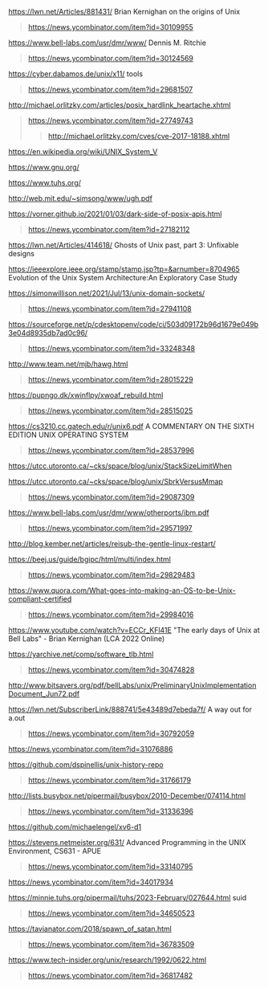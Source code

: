 https://lwn.net/Articles/881431/ Brian Kernighan on the origins of Unix
> https://news.ycombinator.com/item?id=30109955

https://www.bell-labs.com/usr/dmr/www/ Dennis M. Ritchie
> https://news.ycombinator.com/item?id=30124569

https://cyber.dabamos.de/unix/x11/ tools
> https://news.ycombinator.com/item?id=29681507

http://michael.orlitzky.com/articles/posix_hardlink_heartache.xhtml
> https://news.ycombinator.com/item?id=27749743
> > http://michael.orlitzky.com/cves/cve-2017-18188.xhtml

https://en.wikipedia.org/wiki/UNIX_System_V

https://www.gnu.org/

https://www.tuhs.org/

http://web.mit.edu/~simsong/www/ugh.pdf

https://vorner.github.io/2021/01/03/dark-side-of-posix-apis.html
> https://news.ycombinator.com/item?id=27182112

https://lwn.net/Articles/414618/ Ghosts of Unix past, part 3: Unfixable designs

https://ieeexplore.ieee.org/stamp/stamp.jsp?tp=&arnumber=8704965 Evolution of the Unix System Architecture:An Exploratory Case Study

https://simonwillison.net/2021/Jul/13/unix-domain-sockets/
> https://news.ycombinator.com/item?id=27941108

https://sourceforge.net/p/cdesktopenv/code/ci/503d09172b96d1679e049b3e04d8935db7ad0c96/
> https://news.ycombinator.com/item?id=33248348

http://www.team.net/mjb/hawg.html
> https://news.ycombinator.com/item?id=28015229

https://pupngo.dk/xwinflpy/xwoaf_rebuild.html
> https://news.ycombinator.com/item?id=28515025

https://cs3210.cc.gatech.edu/r/unix6.pdf A COMMENTARY ON THE SIXTH EDITION UNIX OPERATING SYSTEM
> https://news.ycombinator.com/item?id=28537996

https://utcc.utoronto.ca/~cks/space/blog/unix/StackSizeLimitWhen

https://utcc.utoronto.ca/~cks/space/blog/unix/SbrkVersusMmap
> https://news.ycombinator.com/item?id=29087309

https://www.bell-labs.com/usr/dmr/www/otherports/ibm.pdf
> https://news.ycombinator.com/item?id=29571997

http://blog.kember.net/articles/reisub-the-gentle-linux-restart/

https://beej.us/guide/bgipc/html/multi/index.html
> https://news.ycombinator.com/item?id=29829483

https://www.quora.com/What-goes-into-making-an-OS-to-be-Unix-compliant-certified
> https://news.ycombinator.com/item?id=29984016

https://www.youtube.com/watch?v=ECCr_KFl41E "The early days of Unix at Bell Labs" - Brian Kernighan (LCA 2022 Online)

https://yarchive.net/comp/software_tlb.html
> https://news.ycombinator.com/item?id=30474828

http://www.bitsavers.org/pdf/bellLabs/unix/PreliminaryUnixImplementationDocument_Jun72.pdf

https://lwn.net/SubscriberLink/888741/5e43489d7ebeda7f/ A way out for a.out
> https://news.ycombinator.com/item?id=30792059

https://news.ycombinator.com/item?id=31076886

https://github.com/dspinellis/unix-history-repo
> https://news.ycombinator.com/item?id=31766179

http://lists.busybox.net/pipermail/busybox/2010-December/074114.html
> https://news.ycombinator.com/item?id=31336396

https://github.com/michaelengel/xv6-d1

https://stevens.netmeister.org/631/ Advanced Programming in the UNIX Environment, CS631 - APUE
> https://news.ycombinator.com/item?id=33140795

https://news.ycombinator.com/item?id=34017934

https://minnie.tuhs.org/pipermail/tuhs/2023-February/027644.html suid
> https://news.ycombinator.com/item?id=34650523

https://tavianator.com/2018/spawn_of_satan.html
> https://news.ycombinator.com/item?id=36783509

https://www.tech-insider.org/unix/research/1992/0622.html
> https://news.ycombinator.com/item?id=36817482